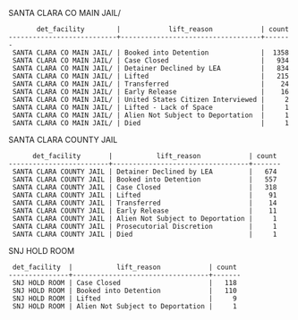SANTA CLARA CO MAIN JAIL/

           det_facility        |            lift_reason            | count
    ---------------------------+-----------------------------------+-------
     SANTA CLARA CO MAIN JAIL/ | Booked into Detention             |  1358
     SANTA CLARA CO MAIN JAIL/ | Case Closed                       |   934
     SANTA CLARA CO MAIN JAIL/ | Detainer Declined by LEA          |   834
     SANTA CLARA CO MAIN JAIL/ | Lifted                            |   215
     SANTA CLARA CO MAIN JAIL/ | Transferred                       |    24
     SANTA CLARA CO MAIN JAIL/ | Early Release                     |    16
     SANTA CLARA CO MAIN JAIL/ | United States Citizen Interviewed |     2
     SANTA CLARA CO MAIN JAIL/ | Lifted - Lack of Space            |     1
     SANTA CLARA CO MAIN JAIL/ | Alien Not Subject to Deportation  |     1
     SANTA CLARA CO MAIN JAIL/ | Died                              |     1

SANTA CLARA COUNTY JAIL

          det_facility       |           lift_reason            | count
    -------------------------+----------------------------------+-------
     SANTA CLARA COUNTY JAIL | Detainer Declined by LEA         |   674
     SANTA CLARA COUNTY JAIL | Booked into Detention            |   557
     SANTA CLARA COUNTY JAIL | Case Closed                      |   318
     SANTA CLARA COUNTY JAIL | Lifted                           |    91
     SANTA CLARA COUNTY JAIL | Transferred                      |    14
     SANTA CLARA COUNTY JAIL | Early Release                    |    11
     SANTA CLARA COUNTY JAIL | Alien Not Subject to Deportation |     1
     SANTA CLARA COUNTY JAIL | Prosecutorial Discretion         |     1
     SANTA CLARA COUNTY JAIL | Died                             |     1

SNJ HOLD ROOM

     det_facility  |           lift_reason            | count
    ---------------+----------------------------------+-------
     SNJ HOLD ROOM | Case Closed                      |   118
     SNJ HOLD ROOM | Booked into Detention            |   110
     SNJ HOLD ROOM | Lifted                           |     9
     SNJ HOLD ROOM | Alien Not Subject to Deportation |     1
